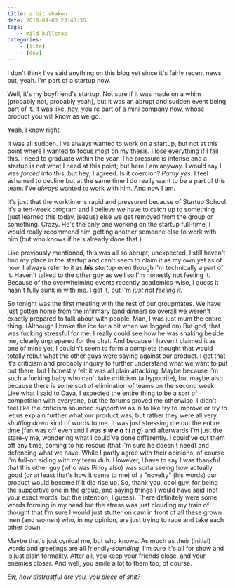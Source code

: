```yaml
---
title: a bit shaken
date: 2018-09-03 23:40:36
tags:
    - mild bullcrap
categories:
    - [life]
    - [dev]
---
```


I don't think I've said anything on this blog yet since it's fairly recent news but, yeah. I'm part of a startup now.

Well, it's my boyfriend's startup. Not sure if it was made on a whim (probably not, probably yeah), but it was an abrupt and sudden event being part of it.
It was like, hey, you're part of a mini company now, whose product you will know as we go.

Yeah, I know right.

It was all sudden. I've always wanted to work on a startup, but not at this point where I <!-- more --> wanted to focus most on my thesis. I lose everything if I fail this. I need to graduate within the year. The pressure is intense and a startup is not what I need at this point; but here I am anyway. I would say I was *forced* into this, but hey, I agreed. Is it coercion? *Partly yes.* I feel ashamed to decline but at the same time I do really want to be a part of this team. I've *always* wanted to work with him. And now I am. 

It's just that the worktime is rapid and pressured because of Startup School. It's a ten-week program and I believe we have to catch up to something (just learned this today, jeezus) else we get removed from the group or something. Crazy. He's the only one working on the startup full-time. I would really recommend him getting another someone else to work with him (but who knows if he's already done that.) 

Like previously mentioned, this was all so abrupt; unexpected. I still haven't find my place in the startup and can't seem to claim it as my own yet as of now. I always refer to it as *__his__ startup* even though I'm technically a part of it. Haven't talked to the other guy as well so I'm honestly not feeling it. Because of the overwhelming events recently academics-wise, I guess it hasn't fully sunk in with me. I get it, but I'm *just not feeling it.*

So tonight was the first meeting with the rest of our groupmates. We have just gotten home from the infirmary (and dinner) so overall we weren't exactly prepared to talk about with people. Man, I was just mum the entire thing. (Although I broke the ice for a bit when we logged on) But god, that was fucking stressful for me. I really could see how he was shaking beside me, clearly unprepared for the chat. And because I haven't claimed it as one of mine yet, I couldn't seem to form a complete thought that would totally rebut what the other guys were saying against our product. I get that it's criticism and probably inquiry to further understand what we want to put out there, but I honestly felt it was all plain attacking. Maybe because I'm such a fucking baby who can't take criticism (a hypocrite), but maybe also because there *is* some sort of elimination of teams on the second week. Like what I said to Daya, I expected the entire thing to be a sort of competition with everyone, but the forums proved me otherwise. I didn't feel like the criticism sounded *supportive* as in to like try to improve or try to let us explain further what our product was, but rather they were all very *_shutting down_* kind of words to me. It was just stressing me out the entire time (fan was off even and I was **_s w e a t i n g_**) and afterwards I'm just the stare-y me, wondering what I could've done differently. I could've cut them off any time, coming to his rescue (that I'm sure he doesn't need) and defending what we have. While I partly agree with their opinions, of course I'm full-on siding with my team duh. However, I have to say I was thankful that this other guy (who was Pinoy also) was sorta seeing how actually good (or at least that's how it came to me) of a "novelty" (his words) our product would become if it did rise up. So, thank you, cool guy, for being the supportive one in the group, and saying things I would have said (not your exact words, but the intention, I guess). There definitely were some words forming in my head but the stress was just clouding my train of thought that I'm sure I would just stutter on cam in front of all these grown men (and women) who, in my opinion, are just trying to race and take each other down.

Maybe that's just cynical me, but who knows. As much as their (initial) words and greetings are all friendly-*sounding*, I'm sure it's all for show and is just plain formality. After all, you keep your friends close, and your enemies closer. And well, you smile a lot to them too, of course.

*Ew, how distrustful are you, you piece of shit?*
